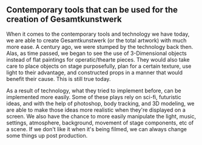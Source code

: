 ## Contemporary tools that can be used for the creation of Gesamtkunstwerk

When it comes to the contemporary tools and technology we have today, we are able to create Gesamtkunstwerk (or the total artwork) with much more ease. A century ago, we were stumped by the technology back then. Alas, as time passed, we began to see the use of 3-Dimensional objects instead of flat paintings for operatic/thearte pieces. They would also take care to place objects on stage purposefully, plan for a certain texture, use light to their advantage, and constructed props in a manner that would benefit their cause. This is still true today.   

As a result of technology, what they tried to implement before, can be implemented more easily. Some of these plays rely on sci-fi, futuristic ideas, and with the help of photoshop, body tracking, and 3D modeling, we are able to make those ideas more realistic when they're displayed on a screen. We also have the chance to more easily manipulate the light, music, settings, atmosphere, background, movement of stage components, etc of a scene. If we don't like it when it's being filmed, we can always change some things up post production. 

<!-- <p>Using technology, along with modern software, can also allow us to hide items from the audience, before expertly and tactfully revealing it to them. </p> -->
